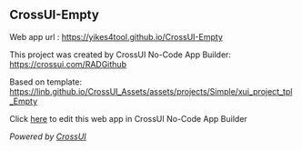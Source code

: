 ## CrossUI-Empty
Web app url : https://yikes4tool.github.io/CrossUI-Empty

This project was created by CrossUI No-Code App Builder: https://crossui.com/RADGithub

Based on template: https://linb.github.io/CrossUI_Assets/assets/projects/Simple/xui_project_tpl_Empty

Click [here](https://crossui.com/RADGithub/#!from=github&owner=yikes4tool&repo=CrossUI-Empty) to edit this web app in CrossUI No-Code App Builder

<i>Powered by [CrossUI](https://crossui.com)</i>
